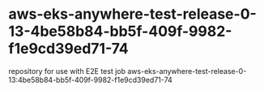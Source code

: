 # aws-eks-anywhere-test-release-0-13-4be58b84-bb5f-409f-9982-f1e9cd39ed71-74
repository for use with E2E test job aws-eks-anywhere-test-release-0-13:4be58b84-bb5f-409f-9982-f1e9cd39ed71-74
